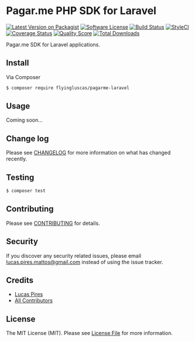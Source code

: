 # Pagar.me PHP SDK for Laravel

[![Latest Version on Packagist][ico-version]][link-packagist]
[![Software License][ico-license]](LICENSE.md)
[![Build Status][ico-travis]][link-travis]
[![StyleCI][icon-styleci]][link-styleci]
[![Coverage Status][ico-code-climate]][link-code-climate]
[![Quality Score][ico-code-quality]][link-code-quality]
[![Total Downloads][ico-downloads]][link-downloads]

Pagar.me SDK for Laravel applications.

## Install

Via Composer

``` bash
$ composer require flyingluscas/pagarme-laravel
```

## Usage

Coming soon...

## Change log

Please see [CHANGELOG](CHANGELOG.md) for more information on what has changed recently.

## Testing

``` bash
$ composer test
```

## Contributing

Please see [CONTRIBUTING](CONTRIBUTING.md) for details.

## Security

If you discover any security related issues, please email lucas.pires.mattos@gmail.com instead of using the issue tracker.

## Credits

- [Lucas Pires][link-author]
- [All Contributors][link-contributors]

## License

The MIT License (MIT). Please see [License File](LICENSE.md) for more information.

[ico-version]: https://img.shields.io/packagist/v/flyingluscas/pagarme-laravel.svg?style=flat-square
[ico-license]: https://img.shields.io/badge/license-MIT-brightgreen.svg?style=flat-square
[ico-travis]: https://img.shields.io/travis/flyingluscas/pagarme-laravel/master.svg?style=flat-square
[icon-styleci]: https://styleci.io/repos/91294514/shield?branch=master
[ico-code-climate]: https://img.shields.io/codeclimate/coverage/github/flyingluscas/pagarme-laravel.svg?style=flat-square
[ico-code-quality]: https://img.shields.io/codeclimate/github/flyingluscas/pagarme-laravel.svg?style=flat-square
[ico-downloads]: https://img.shields.io/packagist/dt/flyingluscas/pagarme-laravel.svg?style=flat-square

[link-packagist]: https://packagist.org/packages/flyingluscas/pagarme-laravel
[link-travis]: https://travis-ci.org/flyingluscas/pagarme-laravel
[link-styleci]: https://styleci.io/repos/91294514
[link-code-climate]: https://codeclimate.com/github/flyingluscas/pagarme-laravel/coverage
[link-code-quality]: https://codeclimate.com/github/flyingluscas/pagarme-laravel/code
[link-downloads]: https://packagist.org/packages/flyingluscas/pagarme-laravel
[link-author]: https://github.com/flyingluscas
[link-contributors]: ../../contributors
